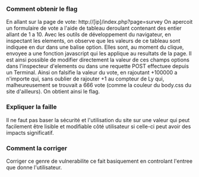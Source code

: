 ### Comment obtenir le flag
En allant sur la page de vote: http://[ip]/index.php?page=survey
On apercoit un formulaire de vote a l'aide de tableau deroulant contenant des entier allant de 1 a 10.
Avec les outils de développement du navigateur, en inspectant les elements, on observe que les valeurs de ce tableau sont indiquee en dur dans une balise option. Elles sont, au moment du clique, envoyee a une fonction javascript qui les applique au resultats de la page.
Il est ainsi possible de modifier directement la valeur de ces champs options dans l'inspecteur d'elements ou dans une requette POST effectuee depuis un Terminal.
Ainsi on falsifie la valeur du vote, en rajoutant +100000 a n'importe qui, sans oublier de rajouter +1 au compteur de Ly qui, malheureusement se trouvait a 666 vote (comme la couleur du body.css du site d'ailleurs).
On obtient ainsi le flag.

### Expliquer la faille
Il ne faut pas baser la sécurité et l'utilisation du site sur une valeur qui peut facilement être lisible et modifiable côté utilisateur si celle-ci peut avoir des impacts significatif.

### Comment la corriger
Corriger ce genre de vulnerabilite ce fait basiquement en controlant l'entree que donne l'utilisateur.
